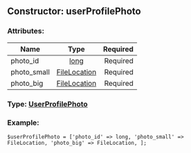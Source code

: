 ## Constructor: userProfilePhoto  

### Attributes:

| Name     |    Type       | Required |
|----------|:-------------:|---------:|
|photo\_id|[long](../types/long.md) | Required|
|photo\_small|[FileLocation](../types/FileLocation.md) | Required|
|photo\_big|[FileLocation](../types/FileLocation.md) | Required|


### Type: [UserProfilePhoto](../types/UserProfilePhoto.md)

### Example:


```
$userProfilePhoto = ['photo_id' => long, 'photo_small' => FileLocation, 'photo_big' => FileLocation, ];
```